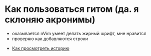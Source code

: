 # Как пользоваться гитом (да. я склоняю акронимы)
* оказывается nVim умеет делать жирный шрифт, мне нравится
* проверяю как добавляются строки
- [Как просмотреть историю](./log_help.md)
